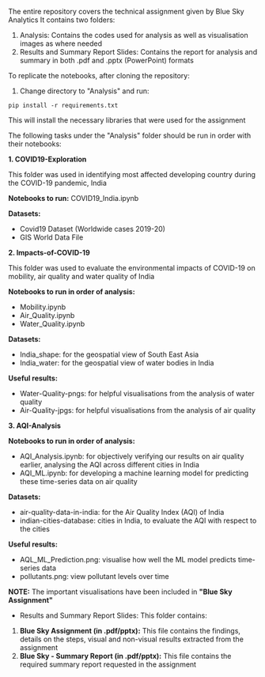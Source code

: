 The entire repository covers the technical assignment given by Blue Sky Analytics
It contains two folders:
1. Analysis: Contains the codes used for analysis as well as visualisation images as where needed
2. Results and Summary Report Slides: Contains the report for analysis and summary in both .pdf and .pptx (PowerPoint) formats

To replicate the notebooks, after cloning the repository:
1. Change directory to "Analysis" and run:
```
pip install -r requirements.txt
```
This will install the necessary libraries that were used for the assignment

The following tasks under the "Analysis" folder should be run in order with their notebooks:

**1. COVID19-Exploration**

This folder was used in identifying most affected developing country during the COVID-19 pandemic, India

**Notebooks to run:** COVID19_India.ipynb

**Datasets:**

- Covid19 Dataset (Worldwide cases 2019-20)
- GIS World Data File

**2. Impacts-of-COVID-19**

This folder was used to evaluate the environmental impacts of COVID-19 on mobility, air quality and water quality of India

**Notebooks to run in order of analysis:**

- Mobility.ipynb
- Air_Quality.ipynb
- Water_Quality.ipynb

**Datasets:**

- India_shape: for the geospatial view of South East Asia
- India_water: for the geospatial view of water bodies in India

**Useful results:**

- Water-Quality-pngs: for helpful visualisations from the analysis of water quality
- Air-Quality-jpgs: for helpful visualisations from the analysis of air quality

**3. AQI-Analysis**

**Notebooks to run in order of analysis:**

- AQI_Analysis.ipynb: for objectively verifying our results on air quality earlier, analysing the AQI across different cities in India
- AQI_ML.ipynb: for developing a machine learning model for predicting these time-series data on air quality

**Datasets:**
- air-quality-data-in-india: for the Air Quality Index (AQI) of India
- indian-cities-database: cities in India, to evaluate the AQI with respect to the cities

**Useful results:**
- AQL_ML_Prediction.png: visualise how well the ML model predicts time-series data
- pollutants.png: view pollutant levels over time


**NOTE:**
The important visualisations have been included in **"Blue Sky Assignment"**

- Results and Summary Report Slides:
This folder contains:
1. **Blue Sky Assignment (in .pdf/pptx):** This file contains the findings, details on the steps, visual and non-visual results extracted from the assignment
2. **Blue Sky - Summary Report (in .pdf/pptx):** This file contains the required summary report requested in the assignment

